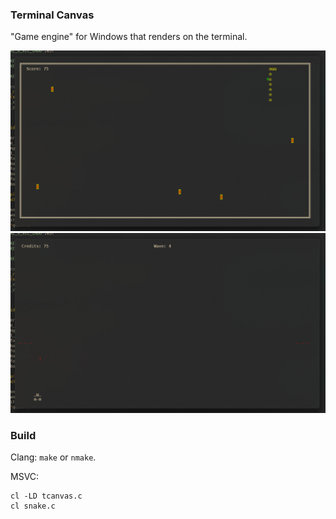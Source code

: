 ### Terminal Canvas

"Game engine" for Windows that renders on the terminal. 

![snake](./gifs/snake.gif)
![space](./gifs/space.gif)


### Build

Clang:
`make` or `nmake`.  

MSVC:
~~~Console
cl -LD tcanvas.c
cl snake.c
~~~
